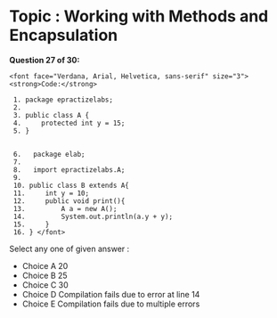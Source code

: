 Topic : Working with Methods and Encapsulation
==============================================
**Question 27 of 30:**
```
<font face="Verdana, Arial, Helvetica, sans-serif" size="3"> <strong>Code:</strong> 

 1. package epractizelabs;
 2. 
 3. public class A {
 4.     protected int y = 15;
 5. }


 6.   package elab;
 7. 
 8.   import epractizelabs.A;
 9. 
 10. public class B extends A{
 11.     int y = 10;
 12.     public void print(){
 13.         A a = new A();
 14.         System.out.println(a.y + y);
 15.     }
 16. } </font>
```

Select any one of given answer :
- Choice A 20
- Choice B 25
- Choice C 30
- Choice D Compilation fails due to error at line 14
- Choice E Compilation fails due to multiple errors

